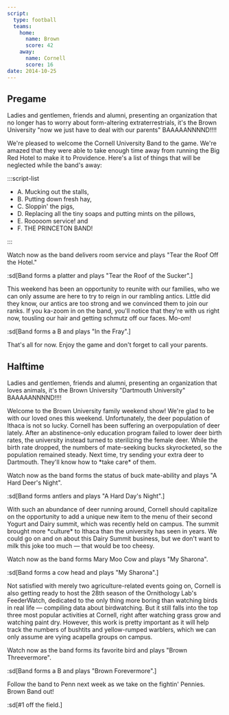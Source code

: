```yaml
---
script:
  type: football
  teams:
    home:
      name: Brown
      score: 42
    away:
      name: Cornell
      score: 16
date: 2014-10-25
---
```


## Pregame

Ladies and gentlemen, friends and alumni, presenting an organization that no longer has to worry about form-altering extraterrestrials, it's the Brown University "now we just have to deal with our parents" BAAAAANNNND!!!!

We're pleased to welcome the Cornell University Band to the game. We're amazed that they were able to take enough time away from running the Big Red Hotel to make it to Providence. Here's a list of things that will be neglected while the band's away:

:::script-list

- A. Mucking out the stalls,
- B. Putting down fresh hay,
- C. Sloppin' the pigs,
- D. Replacing all the tiny soaps and putting mints on the pillows,
- E. Rooooom service! and
- F. THE PRINCETON BAND!

:::

Watch now as the band delivers room service and plays "Tear the Roof Off the Hotel."

:sd[Band forms a platter and plays "Tear the Roof of the Sucker".]

This weekend has been an opportunity to reunite with our families, who we can only assume are here to try to reign in our rambling antics. Little did they know, our antics are too strong and we convinced them to join our ranks. If you ka-zoom in on the band, you'll notice that they're with us right now, tousling our hair and getting schmutz off our faces. Mo-om!

:sd[Band forms a B and plays "In the Fray".]

That's all for now. Enjoy the game and don't forget to call your parents.

## Halftime

Ladies and gentlemen, friends and alumni, presenting an organization that loves animals, it's the Brown University "Dartmouth University" BAAAAANNNND!!!!

Welcome to the Brown University family weekend show! We're glad to be with our loved ones this weekend. Unfortunately, the deer population of Ithaca is not so lucky. Cornell has been suffering an overpopulation of deer lately. After an abstinence-only education program failed to lower deer birth rates, the university instead turned to sterilizing the female deer. While the birth rate dropped, the numbers of mate-seeking bucks skyrocketed, so the population remained steady. Next time, try sending your extra deer to Dartmouth. They'll know how to \*take care\* of them.

Watch now as the band forms the status of buck mate-ability and plays "A Hard Deer's Night".

:sd[Band forms antlers and plays "A Hard Day's Night".]

With such an abundance of deer running around, Cornell should capitalize on the opportunity to add a unique new item to the menu of their second Yogurt and Dairy summit, which was recently held on campus. The summit brought more \*culture\* to Ithaca than the university has seen in years. We could go on and on about this Dairy Summit business, but we don't want to milk this joke too much — that would be too cheesy.

Watch now as the band forms Mary Moo Cow and plays "My Sharona".

:sd[Band forms a cow head and plays "My Sharona".]

Not satisfied with merely two agriculture-related events going on, Cornell is also getting ready to host the 28th season of the Ornithology Lab's FeederWatch, dedicated to the only thing more boring than watching birds in real life — compiling data about birdwatching. But it still falls into the top three most popular activities at Cornell, right after watching grass grow and watching paint dry. However, this work is pretty important as it will help track the numbers of bushtits and yellow-rumped warblers, which we can only assume are vying acapella groups on campus.

Watch now as the band forms its favorite bird and plays "Brown Threevermore".

:sd[Band forms a B and plays "Brown Forevermore".]

Follow the band to Penn next week as we take on the fightin' Pennies. Brown Band out!

:sd[#1 off the field.]
